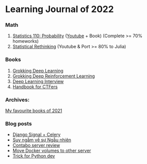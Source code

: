 # Learning Journal of 2022

### Math

1. [Statistics 110: Probability](https://projects.iq.harvard.edu/stat110/home) ([Youtube](https://www.youtube.com/watch?v=KbB0FjPg0mw&list=PL2SOU6wwxB0uwwH80KTQ6ht66KWxbzTIo) + Book) (Complete >= 70% homeworks)
2. [Statistical Rethinking](https://github.com/rmcelreath/stat_rethinking_2022) (Youtube & Port >= 80% to Julia)

### Books

1. [Grokking Deep Learning](https://www.manning.com/books/grokking-deep-learning)
2. [Grokking Deep Reinforcement Learning](https://www.manning.com/books/grokking-deep-reinforcement-learning)
3. [Deep Learning Interview](https://arxiv.org/abs/2201.00650)
4. [Handbook for CTFers](https://books.google.com.vn/books/about/Handbook_for_CTFers.html?id=2YrhzgEACAAJ&source=kp_book_description&redir_esc=y)

### Archives:

[My favourite books of 2021](https://github.com/tudoanh/tudoanh/blob/0747ce23f18f41be96442c5751fd2f116e4678f0/README.md)

### Blog posts
<!-- BLOG-POST-LIST:START -->
- [Django Signal + Celery](https://doanhtu.com/article/django-signal-celery/)
- [Suy ngẫm về sự Ngẫu nhiên](https://doanhtu.com/article/suy-ngam-ve-su-ngau-nhien/)
- [Contabo server review](https://doanhtu.com/article/contabo-server-review/)
- [Move Docker volumes to other server](https://doanhtu.com/article/move-docker-volumes-to-other-server/)
- [Trick for Python dev](https://doanhtu.com/article/trick-for-python-dev/)
<!-- BLOG-POST-LIST:END -->
